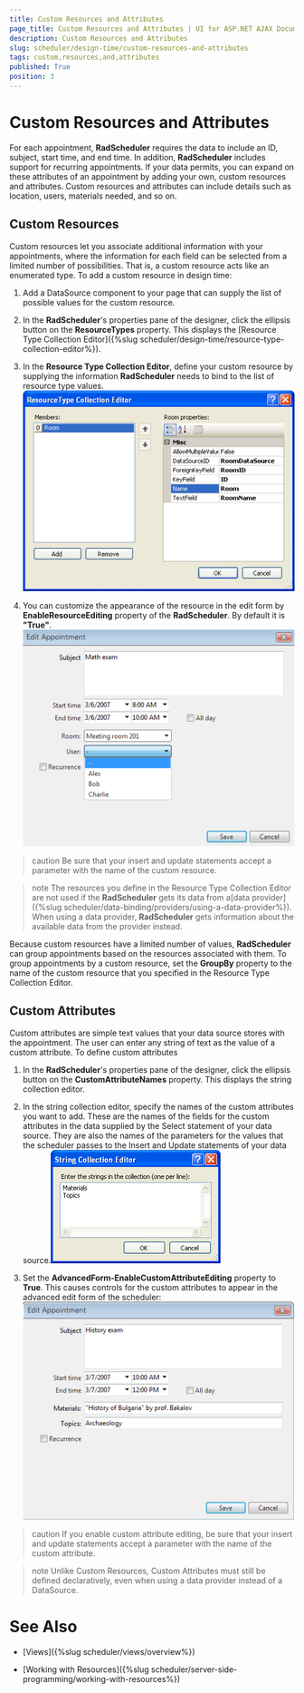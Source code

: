 ```yaml
---
title: Custom Resources and Attributes
page_title: Custom Resources and Attributes | UI for ASP.NET AJAX Documentation
description: Custom Resources and Attributes
slug: scheduler/design-time/custom-resources-and-attributes
tags: custom,resources,and,attributes
published: True
position: 3
---
```


# Custom Resources and Attributes



For each appointment, __RadScheduler__ requires the data to include an ID, subject, start time, and end time. In addition, __RadScheduler__ includes support for recurring appointments. If your data permits, you can expand on these attributes of an appointment by adding your own, custom resources and attributes. Custom resources and attributes can include details such as location, users, materials needed, and so on.

## Custom Resources

Custom resources let you associate additional information with your appointments, where the information for each field can be selected from a limited number of possibilities. That is, a custom resource acts like an enumerated type. To add a custom resource in design time:

1. Add a DataSource component to your page that can supply the list of possible values for the custom resource.

1. In the __RadScheduler__'s properties pane of the designer, click the ellipsis button on the __ResourceTypes__ property. This displays the [Resource Type Collection Editor]({%slug scheduler/design-time/resource-type-collection-editor%}).

1. In the __Resource Type Collection Editor__, define your custom resource by supplying the information __RadScheduler__ needs to bind to the list of resource type values.![Resource Type Collection Editor](images/scheduler_resourcetypecollectioneditor.png)

1. You can customize the appearance of the resource in the edit form by __EnableResourceEditing__ property of the __RadScheduler__. By default it is __"True"__.![Resource Edit Form](images/scheduler_resourceeditform.png)

>caution Be sure that your insert and update statements accept a parameter with the name of the custom resource.
>


>note The resources you define in the Resource Type Collection Editor are not used if the __RadScheduler__ gets its data from a[data provider]({%slug scheduler/data-binding/providers/using-a-data-provider%}). When using a data provider, __RadScheduler__ gets information about the available data from the provider instead.
>


Because custom resources have a limited number of values, __RadScheduler__ can group appointments based on the resources associated with them. To group appointments by a custom resource, set the __GroupBy__ property to the name of the custom resource that you specified in the Resource Type Collection Editor.

## Custom Attributes

Custom attributes are simple text values that your data source stores with the appointment. The user can enter any string of text as the value of a custom attribute. To define custom attributes

1. In the __RadScheduler__'s properties pane of the designer, click the ellipsis button on the __CustomAttributeNames__ property. This displays the string collection editor.

1. In the string collection editor, specify the names of the custom attributes you want to add. These are the names of the fields for the custom attributes in the data supplied by the Select statement of your data source. They are also the names of the parameters for the values that the scheduler passes to the Insert and Update statements of your data source.![Custom Attributes](images/scheduler_customattributes.png)

1. Set the __AdvancedForm-EnableCustomAttributeEditing__ property to __True__. This causes controls for the custom attributes to appear in the advanced edit form of the scheduler:![Custom Attribute Editor](images/scheduler_customattributeeditor.png)

>caution If you enable custom attribute editing, be sure that your insert and update statements accept a parameter with the name of the custom attribute.
>


>note Unlike Custom Resources, Custom Attributes must still be defined declaratively, even when using a data provider instead of a DataSource.
>


# See Also

 * [Views]({%slug scheduler/views/overview%})

 * [Working with Resources]({%slug scheduler/server-side-programming/working-with-resources%})
